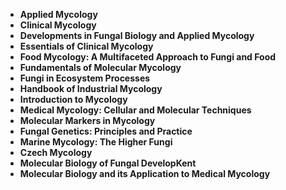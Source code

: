 
<ul>
 <li><b><a target="_blank" href="https://github.com/manjunath5496/Mycology-Books/blob/master/yco(1).pdf" style="text-decoration:none;">Applied Mycology</a></b></li>
  
<li><b><a target="_blank" href="https://github.com/manjunath5496/Mycology-Books/blob/master/yco(2).pdf" style="text-decoration:none;">Clinical Mycology</a></b></li>  
  
<li><b><a target="_blank" href="https://github.com/manjunath5496/Mycology-Books/blob/master/yco(3).pdf" style="text-decoration:none;">Developments in Fungal Biology and Applied Mycology</a></b></li>
                               
 <li><b><a target="_blank" href="https://github.com/manjunath5496/Mycology-Books/blob/master/yco(4).pdf" style="text-decoration:none;">Essentials of Clinical Mycology</a></b></li>                              
<li><b><a target="_blank" href="https://github.com/manjunath5496/Mycology-Books/blob/master/yco(5).pdf" style="text-decoration:none;"> Food Mycology: A Multifaceted Approach to Fungi and Food </a></b></li>
 <li><b><a target="_blank" href="https://github.com/manjunath5496/Mycology-Books/blob/master/yco(6).pdf" style="text-decoration:none;">Fundamentals of Molecular Mycology </a></b></li>
                <li><b><a target="_blank" href="https://github.com/manjunath5496/Mycology-Books/blob/master/yco(7).pdf" style="text-decoration:none;">Fungi in Ecosystem Processes </a></b></li>                                
         <li><b><a target="_blank" href="https://github.com/manjunath5496/Mycology-Books/blob/master/yco(8).pdf" style="text-decoration:none;">Handbook of Industrial Mycology</a></b></li>                                 

<li><b><a target="_blank" href="https://github.com/manjunath5496/Mycology-Books/blob/master/yco(9).pdf" style="text-decoration:none;">Introduction to Mycology</a></b></li>

  <li><b><a target="_blank" href="https://github.com/manjunath5496/Mycology-Books/blob/master/yco(10).pdf" style="text-decoration:none;">Medical Mycology: Cellular and Molecular Techniques</a></b></li> 

<li><b><a target="_blank" href="https://github.com/manjunath5496/Mycology-Books/blob/master/yco(11).pdf" style="text-decoration:none;">Molecular Markers in Mycology</a></b></li>                          

<li><b><a target="_blank" href="https://github.com/manjunath5496/Mycology-Books/blob/master/yco(12).pdf" style="text-decoration:none;">Fungal Genetics: Principles and Practice</a></b></li>                                 

<li><b><a target="_blank" href="https://github.com/manjunath5496/Mycology-Books/blob/master/yco(13).pdf" style="text-decoration:none;">Marine Mycology: The Higher Fungi </a></b></li>

  <li><b><a target="_blank" href="https://github.com/manjunath5496/Mycology-Books/blob/master/yco(14).pdf" style="text-decoration:none;">Czech Mycology </a></b></li> 

<li><b><a target="_blank" href="https://github.com/manjunath5496/Mycology-Books/blob/master/yco(15).pdf" style="text-decoration:none;">Molecular Biology of Fungal DevelopKent</a></b></li>    

<li><b><a target="_blank" href="https://github.com/manjunath5496/Mycology-Books/blob/master/yco(16).pdf" style="text-decoration:none;">Molecular Biology and its Application to Medical Mycology</a></b></li>  

</ul>
